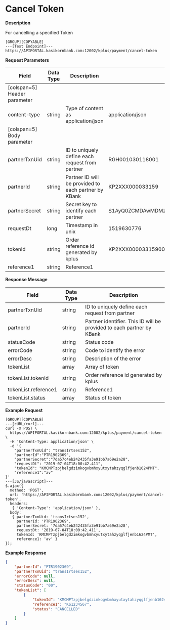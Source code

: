# Cancel Token

**Description**

For cancelling a specified Token

```
[GROUP][COPYABLE]
---[Test Endpoint]---
https://APIPORTAL.kasikornbank.com:12002/kplus/payment/cancel-token
```

**Request Parameters**

| Field                        | Data Type | Description                                          | Example                                              | Mandatory |
| ---------------------------- | --------- | ---------------------------------------------------- | ---------------------------------------------------- | :-------: |
| [colspan=5] Header parameter |
| content-type                 | string    | Type of content as application/json                  | application/json                                     |     Y     |
| [colspan=5] Body parameter   |
| partnerTxnUid                | string    | ID to uniquely define each request from partner      | RGH001030118001                                      |     Y     |
| partnerId                    | string    | Partner ID will be provided to each partner by KBank | KP2XXX000033159                                      |     Y     |
| partnerSecret                | string    | Secret key to identify each partner                  | S1AyQ0ZCMDAwMDMzMTU5LWtwbHVzLXNpdC0yYzJwLWZhY2Vib29r |     Y     |
| requestDt                    | long      | Timestamp in unix                                    | 1519630776                                           |     Y     |
| tokenId                      | string    | Order reference id generated by kplus                | KP2XXX00003315900BBC3C374D644DE9F2BA5CDC189C27B      |     Y     |
| reference1                   | string    | Reference1                                           |                                                      |     Y     |

**Response Message**

| Field                | Data Type | Description                                                           |
| -------------------- | --------- | --------------------------------------------------------------------- |
| partnerTxnUid        | string    | ID to uniquely define each request from partner                       |
| partnerId            | string    | Partner identifier. This ID will be provided to each partner by KBank |
| statusCode           | string    | Status code                                                           |
| errorCode            | string    | Code to identify the error                                            |
| errorDesc            | string    | Description of the error                                              |
| tokenList            | array     | Array of token                                                        |
| tokenList.tokenId    | string    | Order reference id generated by kplus                                 |
| tokenList.reference1 | string    | Reference1                                                            |
| tokenList.status     | array     | Status of token                                                       |

**Example Request**

```code
[GROUP][COPYABLE]
---[cURL/curl]---
curl -X POST \
  https://APIPORTAL.kasikornbank.com:12002/kplus/payment/cancel-token \
  -H 'Content-Type: application/json' \
  -d '{
    "partnerTxnUid": "transIrtses152",
    "partnerId":"PTR1902369",
    "partnerSecret":"7da57c4eb242435fa3e91bb7a69e2a28",
    "requestDt": "2019-07-04T18:00:42.411",
    "tokenId": "KMCMPTzpjbelgdzimkogvbmhxyutxytahzyqglfjenb1624PMT",
    "reference1":"av"
}'
---[JS/javascript]---
$.ajax({
  method: 'POST',
  url: 'https://APIPORTAL.kasikornbank.com:12002/kplus/payment/cancel-token',
  headers:
   { 'Content-Type': 'application/json' },
  body:
   { partnerTxnUid: 'transIrtses152',
     partnerId: 'PTR1902369',
     partnerSecret: '7da57c4eb242435fa3e91bb7a69e2a28',
     requestDt: '2019-07-04T18:00:42.411',
     tokenId: 'KMCMPTzpjbelgdzimkogvbmhxyutxytahzyqglfjenb1624PMT',
     reference1: 'av' }
});
```

**Example Response**

```json
{
    "partnerId": "PTR1902369",
    "partnerTxnUid": "transIrtses152",
    "errorCode": null,
    "errorDesc": null,
    "statusCode": "00",
    "tokenList": [
        {
            "tokenId": "KMCMPTzpjbelgdzimkogvbmhxyutxytahzyqglfjenb1624PMT",
            "reference1": "KS1234567",
            "status": "CANCELLED"
        }
    ]
}
```
